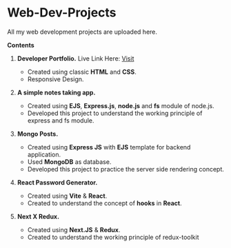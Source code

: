 # Web-Dev-Projects
All my web development projects are uploaded here.

**Contents**
1. **Developer Portfolio.** Live Link Here: [Visit](https://developer-portfolio-sample1.netlify.app/)
   - Created using classic **HTML** and **CSS**.
   - Responsive Design.

2. **A simple notes taking app.**
   - Created using **EJS**, **Express.js**, **node.js** and **fs** module of node.js.
   - Developed this project to understand the working principle of express and fs module.

3. **Mongo Posts.**
   - Created using **Express JS** with **EJS** template for backend application.
   - Used **MongoDB** as database.
   - Developed this project to practice the server side rendering concept.
  
4. **React Password Generator.**
   - Created using **Vite** & **React**.
   - Created to understand the concept of **hooks** in **React**.

5. **Next X Redux.**
   - Created using **Next.JS** & **Redux**.
   - Created to understand the working principle of redux-toolkit
